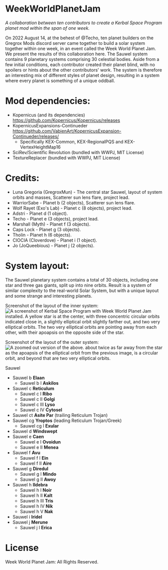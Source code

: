 # WeekWorldPlanetJam
*A collaboration between ten contributors to create a Kerbal Space Program planet mod within the span of one week.*

On 2022 August 14, at the behest of @Techo, ten planet builders on the Gregrox Mods discord server came together to build a solar system together within one week, in an event called the Week World Planet Jam. We present the results of this collaboration here. The Sauwel system contains 9 planetary systems comprising 30 celestial bodies. Aside from a few initial conditions, each contributor created their planet blind, with no spoilers or hints about the other contributors' work. The system is therefore an interesting mix of different styles of planet design, resulting in a system where every planet is something of a unique oddball.

# Mod dependencies:
* Kopernicus (and its dependencies) https://github.com/Kopernicus/Kopernicus/releases
* KopernicusExpansions-Continueder https://github.com/VabienArt/KopernicusExpansion-Continueder/releases/
    * Specifically KEX-Common, KEX-RegionalPQS and KEX-VertexHeightMap16
* SciRev/Scientific Revolution (bundled with WWPJ, MIT License)
* TextureReplacer (bundled with WWPJ, MIT License)

# Credits:
* Luna Gregoria (GregroxMun) - The central star Sauwel, layout of system orbits and masses, Scatterer sun lens flare, project lead.
* WarriorSabe - Planet b (2 objects), Scatterer sun lens flare.
* Wolf Rayet (Exo's Lab) - Planet c (8 objects), project lead.
* Adstri - Planet d (1 object).
* Techo - Planet e (3 objects), project lead.
* Marshall (Myth) - Planet f (3 objects).
* Caps Lock - Planet g (3 objects).
* Tholin - Planet h (6 objects).
* CIOCIA (Cloverdove) - Planet i (1 object).
* Jo (JoQueebious) - Planet j (2 objects).



# System layout:

The Sauwel planetary system contains a total of 30 objects, including one star and three gas giants, split up into nine orbits. Result is a system of similar complexity to the real-world Solar System, but with a unique layout and some strange and interesting planets.

Screenshot of the layout of the inner system:
![A screenshot of Kerbal Space Program with Week World Planet Jam installed. A yellow star is at the center, with three concentric circular orbits indicated close in, a slightly elliptical orbit slightly farther out, and two very elliptical orbits. The two very elliptical orbits are pointing away from each other, with their apoapsis on the opposite side of the star.](https://user-images.githubusercontent.com/9667986/186221042-e584b3a3-eec1-4104-959c-f8ef27497fec.png)

Screenshot of the layout of the outer system:
![A zoomed out version of the above. about twice as far away from the star as the apoapsis of the elliptical orbit from the previous image, is a circular orbit, and beyond that are two very elliptical orbits.](https://user-images.githubusercontent.com/9667986/186221979-6f8245b2-1a45-40e3-b5d4-268dfdbf18c4.png)


Sauwel
* Sauwel b **Elaan**
    * Sauwel b I **Askilos**
* Sauwel c **Reticulum**
    * Sauwel c I **Ribo**
    * Sauwel c II **Golgi**
    * Sauwel c III **Lyso**
    * Sauwel c IV **Cytosel**
* Sauwel ct **Asite Par** (trailing Reticulum Trojan)
* Sauwel cg **Yroptos** (leading Reticulum Trojan/Greek)
    * Sauwel cg I **Exular**
* Sauwel d **Windswept**
* Sauwel e **Caen**
    * Sauwel e I **Ovoidun**
    * Sauwel e II **Menea**
* Sauwel f **Avu**
    * Sauwel f I **Ein**
    * Sauwel f II **Aire**
* Sauwel g **Diredul**
    * Sauwel g I **Mindo**
    * Sauwel g II **Awoy**
* Sauwel h **Ildebra**
    * Sauwel h I **Noir**
    * Sauwel h II **Kalt**
    * Sauwel h III **Tris**
    * Sauwel h IV **Nik**
    * Sauwel h V **Nak**
* Sauwel i **Iridel**
* Sauwel j **Merune**
    * Sauwel j I **Erica** 

# License 

Week World Planet Jam: All Rights Reserved.